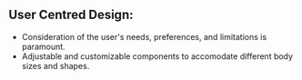 ## User Centred Design:
 - Consideration of the user's needs, preferences, and limitations is paramount.
 - Adjustable and customizable components to accomodate different body sizes and shapes.
